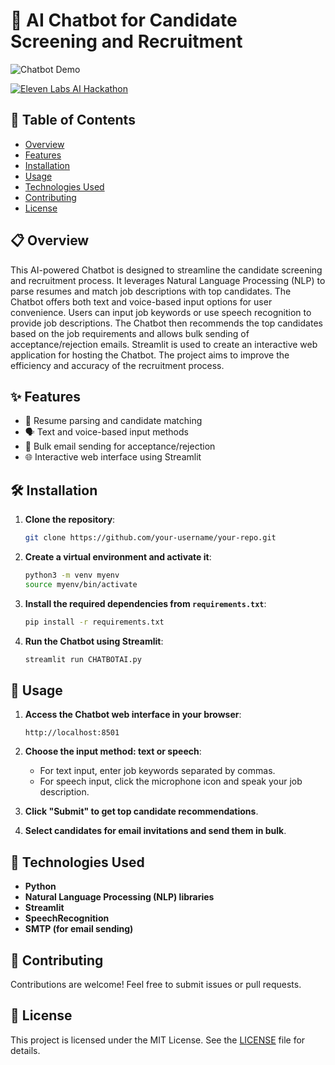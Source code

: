 # 🤖 AI Chatbot for Candidate Screening and Recruitment

![Chatbot Demo](path/to/demo.gif)

[![Eleven Labs AI Hackathon](https://img.shields.io/badge/Check%20out%20our%20project-Eleven%20Labs%20AI%20Hackathon-blue)](https://lablab.ai/event/eleven-labs-ai-hackathon/elevenlabscreation/hrtech)

## 📑 Table of Contents

- [Overview](#overview)
- [Features](#features)
- [Installation](#installation)
- [Usage](#usage)
- [Technologies Used](#technologies-used)
- [Contributing](#contributing)
- [License](#license)

## 📋 Overview

This AI-powered Chatbot is designed to streamline the candidate screening and recruitment process. It leverages Natural Language Processing (NLP) to parse resumes and match job descriptions with top candidates. The Chatbot offers both text and voice-based input options for user convenience. Users can input job keywords or use speech recognition to provide job descriptions. The Chatbot then recommends the top candidates based on the job requirements and allows bulk sending of acceptance/rejection emails. Streamlit is used to create an interactive web application for hosting the Chatbot. The project aims to improve the efficiency and accuracy of the recruitment process.

## ✨ Features

- 📄 Resume parsing and candidate matching
- 🗣️ Text and voice-based input methods
- 📧 Bulk email sending for acceptance/rejection
- 🌐 Interactive web interface using Streamlit

## 🛠️ Installation

1. **Clone the repository**:

    ```sh
    git clone https://github.com/your-username/your-repo.git
    ```

2. **Create a virtual environment and activate it**:

    ```sh
    python3 -m venv myenv
    source myenv/bin/activate
    ```

3. **Install the required dependencies from `requirements.txt`**:

    ```sh
    pip install -r requirements.txt
    ```

4. **Run the Chatbot using Streamlit**:

    ```sh
    streamlit run CHATBOTAI.py
    ```

## 🚀 Usage

1. **Access the Chatbot web interface in your browser**:

    ```plaintext
    http://localhost:8501
    ```

2. **Choose the input method: text or speech**:
    - For text input, enter job keywords separated by commas.
    - For speech input, click the microphone icon and speak your job description.

3. **Click "Submit" to get top candidate recommendations**.

4. **Select candidates for email invitations and send them in bulk**.

## 🧰 Technologies Used

- **Python**
- **Natural Language Processing (NLP) libraries**
- **Streamlit**
- **SpeechRecognition**
- **SMTP (for email sending)**

## 🤝 Contributing

Contributions are welcome! Feel free to submit issues or pull requests.

## 📜 License

This project is licensed under the MIT License. See the [LICENSE](LICENSE) file for details.





